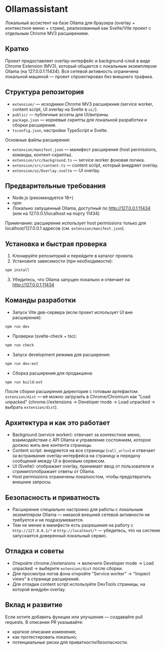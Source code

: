 # Ollamassistant

Локальный ассистент на базе Ollama для браузера (overlay + контекстное меню + стрим), реализованный как Svelte/Vite проект с отдельным Chrome MV3 расширением.

## Кратко

Проект предоставляет overlay-интерфейс и background-слой в виде Chrome Extension (MV3), который общается с локальным экземпляром Ollama (на 127.0.0.1:11434). Вся сетевой активность ограничена локальной машиной — проект спроектирован без внешнего трафика.

## Структура репозитория

- `extension/` — исходники Chrome MV3 расширения (service worker, content script, UI overlay на Svelte в `ui/`).
- `public/` — публичные ассеты для UI/витрины.
- `package.json` — корневые скрипты для локальной разработки и сборки расширения.
- `tsconfig.json`, настройки TypeScript и Svelte.

Основные файлы расширения:

- `extension/manifest.json` — манифест расширения (host permissions, команды, контент-скрипты).
- `extension/src/background.ts` — service worker фоновая логика.
- `extension/src/content.ts` — content script, который внедряет overlay.
- `extension/ui/Overlay.svelte` — UI overlay.

## Предварительные требования

- Node.js (рекомендуется 18+)
- npm
- Локально запущенный Ollama, доступный по http://127.0.0.1:11434 (или на 127.0.0.1/localhost на порту 11434)

Примечание: расширение использует host permissions только для localhost/127.0.0.1 адресов (см. `extension/manifest.json`).

## Установка и быстрая проверка

1. Клонируйте репозиторий и перейдите в каталог проекта.
2. Установите зависимости (при необходимости):

```bash
npm install
```

3. Убедитесь, что Ollama запущен локально и отвечает на http://127.0.0.1:11434

## Команды разработки

- Запуск Vite дев-сервера (если проект использует UI вне расширения):

```bash
npm run dev
```

- Проверки (svelte-check + tsc):

```bash
npm run check
```

- Запуск development режима для расширения:

```bash
npm run dev:ext
```

- Сборка расширения для продакшена:

```bash
npm run build:ext
```

После сборки расширения директория с готовым артефактом: `extension/dist` — её можно загрузить в Chrome/Chromium как "Load unpacked" (chrome://extensions → Developer mode → Load unpacked → выбрать `extension/dist`).

## Архитектура и как это работает

- Background (service worker): отвечает за контекстное меню, взаимодействие с API Ollama и управление состоянием, которое должно жить вне контента страницы.
- Content script: внедряется на все страницы (`<all_urls>`) и отвечает за встраивание overlay-интерфейса на страницу и передачу сообщений между UI и фоновым сервисом.
- UI (Svelte): отображает overlay, принимает ввод от пользователя и стримит/отображает ответы от Ollama.
- Host permissions ограничены локалхостом, чтобы предотвратить внешние запросы.

## Безопасность и приватность

- Расширение специально настроено для работы с локальным экземпляром Ollama — никакой внешней сетевой активности не требуется и не подразумевается.
- Тем не менее в манифесте есть разрешения на работу с `http://127.0.0.1/*` и `http://localhost/*` — убедитесь, что на системе запускается доверенный локальный сервис.

## Отладка и советы

- Откройте chrome://extensions → включите Developer mode → Load unpacked → выберите `extension/dist` после сборки.
- Для просмотра логов фона откройте "Service worker" → "Inspect views" в странице расширений.
- Для отладки content script используйте DevTools страницы, на которой внедрён overlay.

## Вклад и развитие

Если хотите добавить функции или улучшения — создавайте pull requests. В описании PR указывайте:

- краткое описание изменения;
- как протестировать локально;
- потенциальные риски для приватности/безопасности.
